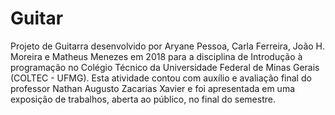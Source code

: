 # Guitar
Projeto de Guitarra desenvolvido por Aryane Pessoa, Carla Ferreira, João H. Moreira e Matheus Menezes em 2018 para a disciplina de Introdução à programação no Colégio Técnico da Universidade Federal de Minas Gerais (COLTEC - UFMG).
Esta atividade contou com auxílio e avaliação final do professor Nathan Augusto Zacarias Xavier e foi apresentada em uma exposição de trabalhos, aberta ao público, no final do semestre.

